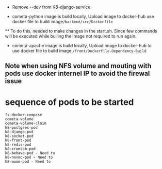 * Remove --dev from K8-django-service

* cometa-python image is build locally, Upload image to docker-hub use docker file to build image```/backend/src/Dockerfile```

** To do this, needed to make changes in the start.sh. Since few commands will be executed while builing the image not required to run again.

* cometa-apache image is build locally, Upload image to docker-hub to use docker file to build image ```/front/Dockerfile-Dependency-Build```

## Note when using NFS volume and mouting with pods use docker internel IP to avoid the firewal issue

# sequence of pods to be started

    fs-docker-compose
    cometa-volume
    cometa-volume-claim
    k8-postgres-pod
    k8-django-pod
    k8-socket-pod
    k8-front-pod
    k8-redis-pod
    k8-crontab-pod
    k8-behave-pod - Need to
    k8-novnc-pod - Need to
    k8-moon-pod - Need to